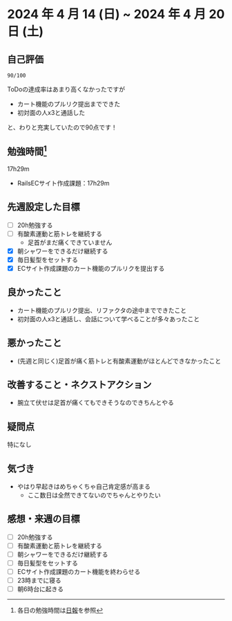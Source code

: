# 2024 年 4 月 14 (日) ~ 2024 年 4 月 20 日 (土)

## 自己評価
```
90/100
```
ToDoの達成率はあまり高くなかったですが
- カート機能のプルリク提出までできた
- 初対面の人x3と通話した

と、わりと充実していたので90点です！

## 勉強時間[^1]
17h29m
- RailsECサイト作成課題：17h29m

## 先週設定した目標
- [ ] 20h勉強する
- [ ] 有酸素運動と筋トレを継続する
  - 足首がまだ痛くできていません
- [x] 朝シャワーをできるだけ継続する
- [x] 毎日髪型をセットする
- [x] ECサイト作成課題のカート機能のプルリクを提出する

## 良かったこと
- カート機能のプルリク提出、リファクタの途中までできたこと
- 初対面の人x3と通話し、会話について学べることが多々あったこと

## 悪かったこと
- (先週と同じく)足首が痛く筋トレと有酸素運動がほとんどできなかったこと

## 改善すること・ネクストアクション
- 腕立て伏せは足首が痛くてもできそうなのできちんとやる

## 疑問点
特になし

## 気づき
- やはり早起きはめちゃくちゃ自己肯定感が高まる
  - ここ数日は全然できてないのでちゃんとやりたい

## 感想・来週の目標
- [ ] 20h勉強する
- [ ] 有酸素運動と筋トレを継続する
- [ ] 朝シャワーをできるだけ継続する
- [ ] 毎日髪型をセットする
- [ ] ECサイト作成課題のカート機能を終わらせる
- [ ] 23時までに寝る
- [ ] 朝6時台に起きる

[^1]: 各日の勉強時間は[日報](https://github.com/nil-ramuda/daily_report)を参照
